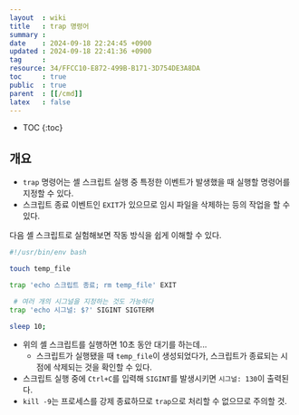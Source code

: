 ```yaml
---
layout  : wiki
title   : trap 명령어
summary : 
date    : 2024-09-18 22:24:45 +0900
updated : 2024-09-18 22:41:36 +0900
tag     : 
resource: 34/FFCC10-E872-499B-B171-3D754DE3A8DA
toc     : true
public  : true
parent  : [[/cmd]]
latex   : false
---
```

* TOC
{:toc}

## 개요

- `trap` 명령어는 셸 스크립트 실행 중 특정한 이벤트가 발생했을 때 실행할 명령어를 지정할 수 있다.
- 스크립트 종료 이벤트인 `EXIT`가 있으므로 임시 파일을 삭제하는 등의 작업을 할 수 있다.

다음 셸 스크립트로 실험해보면 작동 방식을 쉽게 이해할 수 있다.

```bash
#!/usr/bin/env bash

touch temp_file

trap 'echo 스크립트 종료; rm temp_file' EXIT

 # 여러 개의 시그널을 지정하는 것도 가능하다
trap 'echo 시그널: $?' SIGINT SIGTERM

sleep 10;
```

- 위의 셸 스크립트를 실행하면 10초 동안 대기를 하는데...
    - 스크립트가 실행됐을 때 `temp_file`이 생성되었다가, 스크립트가 종료되는 시점에 삭제되는 것을 확인할 수 있다.
- 스크립트 실행 중에 `Ctrl+C`를 입력해 `SIGINT`를 발생시키면 `시그널: 130`이 출력된다.
- `kill -9`는 프로세스를 강제 종료하므로 `trap`으로 처리할 수 없으므로 주의할 것.

